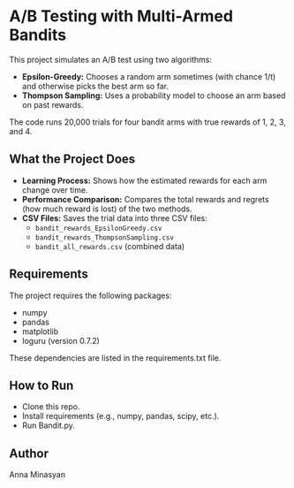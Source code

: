 # A/B Testing with Multi-Armed Bandits

This project simulates an A/B test using two algorithms:

- **Epsilon-Greedy:** Chooses a random arm sometimes (with chance 1/t) and otherwise picks the best arm so far.
- **Thompson Sampling:** Uses a probability model to choose an arm based on past rewards.

The code runs 20,000 trials for four bandit arms with true rewards of 1, 2, 3, and 4.

## What the Project Does

- **Learning Process:** Shows how the estimated rewards for each arm change over time.
- **Performance Comparison:** Compares the total rewards and regrets (how much reward is lost) of the two methods.
- **CSV Files:** Saves the trial data into three CSV files:
  - `bandit_rewards_EpsilonGreedy.csv`
  - `bandit_rewards_ThompsonSampling.csv`
  - `bandit_all_rewards.csv` (combined data)

## Requirements

The project requires the following packages:
- numpy
- pandas
- matplotlib
- loguru (version 0.7.2)

These dependencies are listed in the requirements.txt file.


## How to Run

- Clone this repo.
- Install requirements (e.g., numpy, pandas, scipy, etc.).
- Run Bandit.py.


## Author

Anna Minasyan
